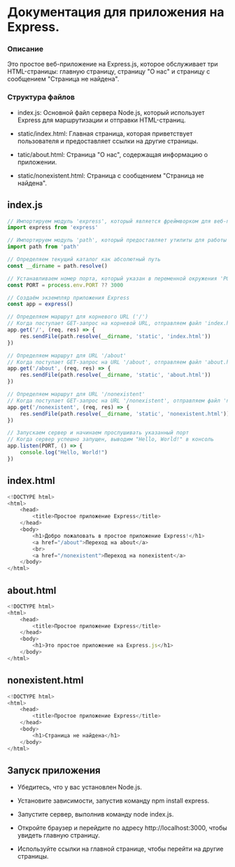 # Документация для приложения на Express.

### Описание
Это простое веб-приложение на Express.js, которое обслуживает три HTML-страницы: главную страницу, страницу "О нас" и страницу с сообщением "Страница не найдена".

### Структура файлов
+ index.js: Основной файл сервера Node.js, который использует 
Express для маршрутизации и отправки HTML-страниц.

+ static/index.html: Главная страница, которая приветствует пользователя и предоставляет ссылки на другие страницы.

+ tatic/about.html: Страница "О нас", содержащая информацию о приложении.

+ static/nonexistent.html: Страница с сообщением "Страница не найдена".
## index.js
```javascript 
// Импортируем модуль 'express', который является фреймворком для веб-приложений на Node.js
import express from 'express'

// Импортируем модуль 'path', который предоставляет утилиты для работы с путями файлов и каталогов
import path from 'path'

// Определяем текущий каталог как абсолютный путь
const __dirname = path.resolve()

// Устанавливаем номер порта, который указан в переменной окружения 'PORT', или по умолчанию 3000, если 'PORT' не определён
const PORT = process.env.PORT ?? 3000

// Создаём экземпляр приложения Express
const app = express()

// Определяем маршрут для корневого URL ('/')
// Когда поступает GET-запрос на корневой URL, отправляем файл 'index.html', находящийся в каталоге 'static'
app.get('/', (req, res) => {
    res.sendFile(path.resolve(__dirname, 'static', 'index.html'))
})

// Определяем маршрут для URL '/about'
// Когда поступает GET-запрос на URL '/about', отправляем файл 'about.html', находящийся в каталоге 'static'
app.get('/about', (req, res) => {
    res.sendFile(path.resolve(__dirname, 'static', 'about.html'))
})

// Определяем маршрут для URL '/nonexistent'
// Когда поступает GET-запрос на URL '/nonexistent', отправляем файл 'nonexistent.html', находящийся в каталоге 'static'
app.get('/nonexistent', (req, res) => {
    res.sendFile(path.resolve(__dirname, 'static', 'nonexistent.html'))
})

// Запускаем сервер и начинаем прослушивать указанный порт
// Когда сервер успешно запущен, выводим "Hello, World!" в консоль
app.listen(PORT, () => {
    console.log("Hello, World!")
})
```
## index.html
```javascript 
<!DOCTYPE html>
<html>
    <head>
        <title>Простое приложение Express</title>
    </head>
    <body>
        <h1>Добро пожаловать в простое приложение Express!</h1>
        <a href="/about">Переход на about</a>
        <br>
        <a href="/nonexistent">Переход на nonexistent</a>
    </body>
</html>

```
## about.html
```javascript 
<!DOCTYPE html>
<html>
    <head>
        <title>Простое приложение Express</title>
    </head>
    <body>
        <h1>Это простое приложение на Express.js</h1>
    </body>
</html>
```
## nonexistent.html
```javascript 
<!DOCTYPE html>
<html>
    <head>
        <title>Простое приложение Express</title>
    </head>
    <body>
        <h1>Страница не найдена</h1>
    </body>
</html>

```
## Запуск приложения

+ Убедитесь, что у вас установлен Node.js.

+ Установите зависимости, запустив команду npm install express.

+ Запустите сервер, выполнив команду node index.js.

+ Откройте браузер и перейдите по адресу http://localhost:3000, чтобы увидеть главную страницу.

+ Используйте ссылки на главной странице, чтобы перейти на другие страницы.